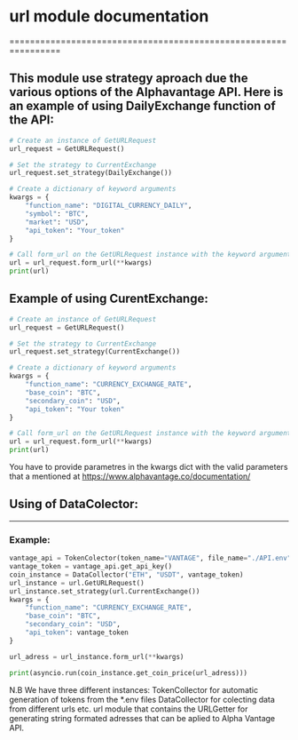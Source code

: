 # url module documentation
================================================================

This module use strategy aproach due the various options of the
Alphavantage API. Here is an example of using DailyExchange function
of the API:
----------------------------------------------------------------

```Python
# Create an instance of GetURLRequest
url_request = GetURLRequest()

# Set the strategy to CurrentExchange
url_request.set_strategy(DailyExchange())

# Create a dictionary of keyword arguments
kwargs = {
    "function_name": "DIGITAL_CURRENCY_DAILY",
    "symbol": "BTC",
    "market": "USD",
    "api_token": "Your_token"
}

# Call form_url on the GetURLRequest instance with the keyword arguments
url = url_request.form_url(**kwargs)
print(url)
```


## Example of using CurentExchange:

```Python
# Create an instance of GetURLRequest
url_request = GetURLRequest()

# Set the strategy to CurrentExchange
url_request.set_strategy(CurrentExchange())

# Create a dictionary of keyword arguments
kwargs = {
    "function_name": "CURRENCY_EXCHANGE_RATE",
    "base_coin": "BTC",
    "secondary_coin": "USD",
    "api_token": "Your token"
}

# Call form_url on the GetURLRequest instance with the keyword arguments
url = url_request.form_url(**kwargs)
print(url)
```

You have to provide parametres in the kwargs dict with the
valid parameters that a mentioned at https://www.alphavantage.co/documentation/


## Using of DataColector:
----------------------------------------------------------------

### Example:

```Python
vantage_api = TokenColector(token_name="VANTAGE", file_name="./API.env")
vantage_token = vantage_api.get_api_key()
coin_instance = DataCollector("ETH", "USDT", vantage_token)
url_instance = url.GetURLRequest()
url_instance.set_strategy(url.CurrentExchange())
kwargs = {
    "function_name": "CURRENCY_EXCHANGE_RATE",
    "base_coin": "BTC",
    "secondary_coin": "USD",
    "api_token": vantage_token
}

url_adress = url_instance.form_url(**kwargs)

print(asyncio.run(coin_instance.get_coin_price(url_adress)))
```

N.B We have three different instances:
TokenCollector for automatic generation of tokens from the *.env files
DataCollector for colecting data from different urls etc.
url module that contains the URLGetter for generating string formated adresses
that can be aplied to Alpha Vantage API.

